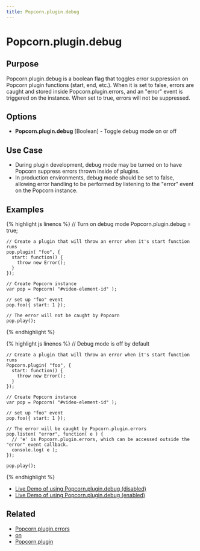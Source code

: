 ```yaml
---
title: Popcorn.plugin.debug
---
```

# Popcorn.plugin.debug #

## Purpose ##

Popcorn.plugin.debug is a boolean flag that toggles error suppression on Popcorn plugin functions (start, end, etc.).
When it is set to false, errors are caught and stored inside Popcorn.plugin.errors, and an "error" event is triggered on the instance.
When set to true, errors will not be suppressed.

## Options ##

* **Popcorn.plugin.debug** \[Boolean\] - Toggle debug mode on or off

## Use Case ##

* During plugin development, debug mode may be turned on to have Popcorn suppress errors thrown inside of plugins.
* In production environments, debug mode should be set to false, allowing error handling to be performed by listening to the "error" event on the Popcorn instance.

## Examples ##

{% highlight js linenos %}
    // Turn on debug mode
    Popcorn.plugin.debug = true;

    // Create a plugin that will throw an error when it's start function runs
    pop.plugin( "foo", {
      start: function() {
        throw new Error();
      }
    });

    // Create Popcorn instance
    var pop = Popcorn( "#video-element-id" );

    // set up "foo" event
    pop.foo({ start: 1 });

    // The error will not be caught by Popcorn
    pop.play();

{% endhighlight %}

{% highlight js linenos %}
    // Debug mode is off by default

    // Create a plugin that will throw an error when it's start function runs
    Popcorn.plugin( "foo", {
      start: function() {
        throw new Error();
      }
    });

    // Create Popcorn instance
    var pop = Popcorn( "#video-element-id" );

    // set up "foo" event
    pop.foo({ start: 1 });

    // The error will be caught by Popcorn.plugin.errors
    pop.listen( "error", function( e ) {
      // 'e' is Popcorn.plugin.errors, which can be accessed outside the "error" event callback.
      console.log( e );
    });

    pop.play();

{% endhighlight %}

* [Live Demo of using Popcorn.plugin.debug (disabled)](http://jsfiddle.net/popcornjs/eV2c4/)
* [Live Demo of using Popcorn.plugin.debug (enabled)](http://jsfiddle.net/popcornjs/ssRLb/2/)

## Related ##

* [Popcorn.plugin.errors](#Popcorn.plugin.errors)
* [on](/popcorn-docs/media-methods/#on)
* [Popcorn.plugin](#Popcorn.plugin)
